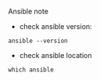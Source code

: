 Ansible note
- check ansible version:
```
ansible --version
```

- check ansible location
```
which ansible
```


